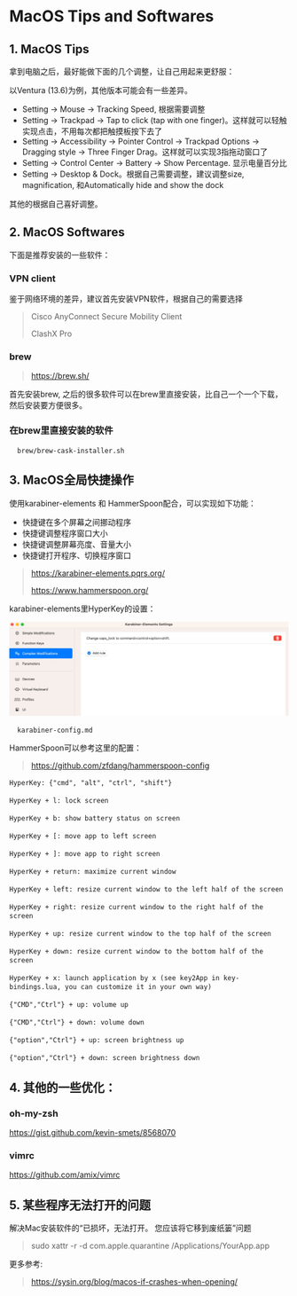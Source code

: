 # MacOS Tips and Softwares

## 1. MacOS Tips
拿到电脑之后，最好能做下面的几个调整，让自己用起来更舒服：

以Ventura (13.6)为例，其他版本可能会有一些差异。

* Setting -> Mouse -> Tracking Speed, 根据需要调整
* Setting -> Trackpad -> Tap to click (tap with one finger)。这样就可以轻触实现点击，不用每次都把触摸板按下去了
* Setting -> Accessibility -> Pointer Control -> Trackpad Options -> Dragging style -> Three Finger Drag。这样就可以实现3指拖动窗口了
* Setting -> Control Center -> Battery -> Show Percentage. 显示电量百分比
* Setting -> Desktop & Dock。根据自己需要调整，建议调整size, magnification, 和Automatically hide and show the dock

其他的根据自己喜好调整。

##  2. MacOS Softwares
下面是推荐安装的一些软件：

### VPN client

鉴于网络环境的差异，建议首先安装VPN软件，根据自己的需要选择

> Cisco AnyConnect Secure Mobility Client
> 
> ClashX Pro

### brew

> https://brew.sh/

首先安装brew, 之后的很多软件可以在brew里直接安装，比自己一个一个下载，然后安装要方便很多。


### 在brew里直接安装的软件

```
  brew/brew-cask-installer.sh
```

## 3. MacOS全局快捷操作

使用karabiner-elements 和 HammerSpoon配合，可以实现如下功能：

* 快捷键在多个屏幕之间挪动程序
* 快捷键调整程序窗口大小
* 快捷键调整屏幕亮度、音量大小
* 快捷键打开程序、切换程序窗口

> https://karabiner-elements.pqrs.org/
> 
> https://www.hammerspoon.org/

karabiner-elements里HyperKey的设置：

![Hyper Key](hyperkey.jpg)

```
  karabiner-config.md
```

HammerSpoon可以参考这里的配置：
> https://github.com/zfdang/hammerspoon-config

```
HyperKey: {"cmd", "alt", "ctrl", "shift"}

HyperKey + l: lock screen

HyperKey + b: show battery status on screen

HyperKey + [: move app to left screen

HyperKey + ]: move app to right screen

HyperKey + return: maximize current window

HyperKey + left: resize current window to the left half of the screen

HyperKey + right: resize current window to the right half of the screen

HyperKey + up: resize current window to the top half of the screen

HyperKey + down: resize current window to the bottom half of the screen

HyperKey + x: launch application by x (see key2App in key-bindings.lua, you can customize it in your own way)

{"CMD","Ctrl"} + up: volume up

{"CMD","Ctrl"} + down: volume down

{"option","Ctrl"} + up: screen brightness up

{"option","Ctrl"} + down: screen brightness down
```

## 4. 其他的一些优化：

### oh-my-zsh

https://gist.github.com/kevin-smets/8568070

### vimrc

https://github.com/amix/vimrc


## 5. 某些程序无法打开的问题

解决Mac安装软件的“已损坏，无法打开。 您应该将它移到废纸篓”问题

> sudo xattr -r -d com.apple.quarantine /Applications/YourApp.app

更多参考:

>https://sysin.org/blog/macos-if-crashes-when-opening/
